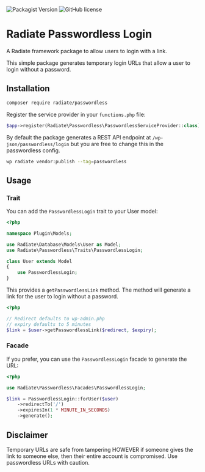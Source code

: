 ![Packagist Version](https://img.shields.io/packagist/v/radiate/passwordless?style=flat-square)
![GitHub license](https://img.shields.io/github/license/BenRutlandWeb/radiate-passwordless?style=flat-square)

# Radiate Passwordless Login

A Radiate framework package to allow users to login with a link.

This simple package generates temporary login URLs that allow a user to login without a password.

## Installation

```bash
composer require radiate/passwordless
```

Register the service provider in your `functions.php` file:

```php
$app->register(Radiate\Passwordless\PasswordlessServiceProvider::class);

```

By default the package generates a REST API endpoint at `/wp-json/passwordless/login` but you are free to change this in the passwordless config.

```bash
wp radiate vendor:publish --tag=passwordless
```

## Usage

### Trait

You can add the `PasswordlessLogin` trait to your User model:

```php
<?php

namespace Plugin\Models;

use Radiate\Database\Models\User as Model;
use Radiate\Passwordless\Traits\PasswordlessLogin;

class User extends Model
{
    use PasswordlessLogin;
}

```

This provides a `getPasswordlessLink` method. The method will generate a link for the user to login without a password.

```php
<?php

// Redirect defaults to wp-admin.php
// expiry defaults to 5 minutes
$link = $user->getPasswordlessLink($redirect, $expiry);

```

### Facade

If you prefer, you can use the `PasswordlessLogin` facade to generate the URL:

```php
<?php

use Radiate\Passwordless\Facades\PasswordlessLogin;

$link = PasswordlessLogin::forUser($user)
    ->redirectTo('/')
    ->expiresIn(1 * MINUTE_IN_SECONDS)
    ->generate();


```

## Disclaimer

Temporary URLs are safe from tampering HOWEVER if someone gives the link to someone else, then their entire account is compromised. Use passwordless URLs with caution.
